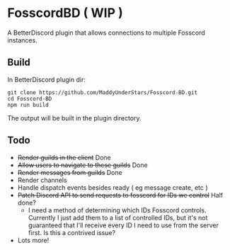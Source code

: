 # FosscordBD ( WIP )
A BetterDiscord plugin that allows connections to multiple Fosscord instances.

## Build
In BetterDiscord plugin dir:
```
git clone https://github.com/MaddyUnderStars/Fosscord-BD.git
cd Fosscord-BD
npm run build
```
The output will be built in the plugin directory.

## Todo

* ~~Render guilds in the client~~ Done
* ~~Allow users to navigate to these guilds~~ Done
* ~~Render messages from guilds~~ Done
* Render channels
* Handle dispatch events besides ready ( eg message create, etc )
* ~~Patch Discord API to send requests to fosscord for IDs we control~~ Half done?
  * I need a method of determining which IDs Fosscord controls. Currently I just add them to a list of controlled IDs, but it's not guaranteed that I'll receive every ID I need to use from the server first. Is this a contrived issue?
* Lots more!